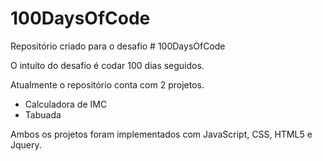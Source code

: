 # 100DaysOfCode
Repositório criado para o desafio # 100DaysOfCode


O intuito do desafio é codar 100 dias seguidos.

Atualmente o repositório conta com 2 projetos.
    
* Calculadora de IMC
* Tabuada

Ambos os projetos foram implementados com JavaScript, CSS, HTML5 e Jquery.
